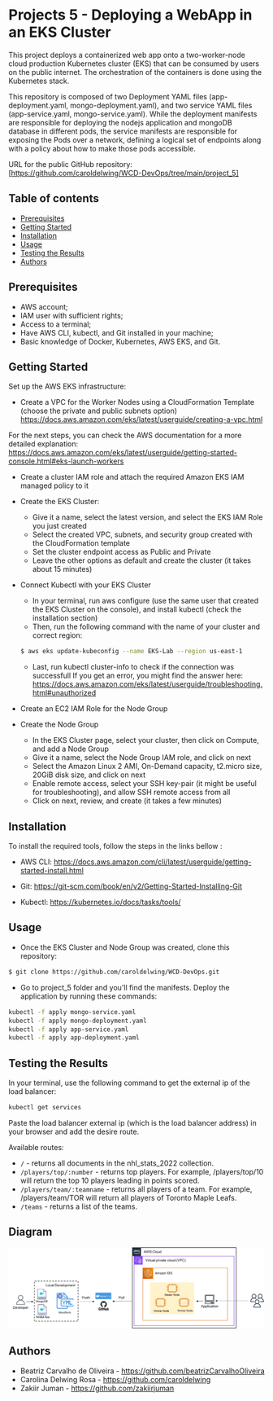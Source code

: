 # Projects 5 - Deploying a WebApp in an EKS Cluster

This project deploys a containerized web app onto a two-worker-node cloud production Kubernetes cluster (EKS) that can be consumed by users on the public internet. The orchestration of the containers is done using the Kubernetes stack.

This repository is composed of two Deployment YAML files (app-deployment.yaml, mongo-deployment.yaml), and two service YAML files (app-service.yaml, mongo-service.yaml). While the deployment manifests are responsible for deploying the nodejs application and mongoDB database in different pods, the service manifests are responsible for exposing the Pods over a network, defining a logical set of endpoints along with a policy about how to make those pods accessible.

URL for the public GitHub repository: [https://github.com/caroldelwing/WCD-DevOps/tree/main/project_5]

## Table of contents

- [Prerequisites](#prerequisites)
- [Getting Started](#getting-started)
- [Installation](#installation)
- [Usage](#usage)
- [Testing the Results](#testing-the-results)
- [Authors](#authors)

## Prerequisites

- AWS account;
- IAM user with sufficient rights;
- Access to a terminal;
- Have AWS CLI, kubectl, and Git installed in your machine;
- Basic knowledge of Docker, Kubernetes, AWS EKS, and Git. 

## Getting Started

Set up the AWS EKS infrastructure:
-  Create a VPC for the Worker Nodes using a CloudFormation Template (choose the private and public subnets option)
https://docs.aws.amazon.com/eks/latest/userguide/creating-a-vpc.html

For the next steps, you can check the AWS documentation for a more detailed explanation:
https://docs.aws.amazon.com/eks/latest/userguide/getting-started-console.html#eks-launch-workers

- Create a cluster IAM role and attach the required Amazon EKS IAM managed policy to it

- Create the EKS Cluster:
	- Give it a name, select the latest version, and select the EKS IAM Role you just created
	- Select the created VPC, subnets, and security group created with the CloudFormation template
	- Set the cluster endpoint access as Public and Private
	- Leave the other options as default and create the cluster (it takes about 15 minutes)

- Connect Kubectl with your EKS Cluster
	- In your terminal, run aws configure (use the same user that created the EKS Cluster on the console), and install kubectl (check the installation section)
	- Then, run the following command with the name of your cluster and correct region:
	```sh
	$ aws eks update-kubeconfig --name EKS-Lab --region us-east-1
	```
	- Last, run kubectl cluster-info to check if the connection was successfull
If you get an error, you might find the answer here:
https://docs.aws.amazon.com/eks/latest/userguide/troubleshooting.html#unauthorized

- Create an EC2 IAM Role for the Node Group

- Create the Node Group
	- In the EKS Cluster page, select your cluster, then click on Compute, and add a Node Group
	- Give it a name, select the Node Group IAM role, and click on next
	- Select the Amazon Linux 2 AMI, On-Demand capacity, t2.micro size, 20GiB disk size, and click on next
	- Enable remote access, select your SSH key-pair (it might be useful for troubleshooting), and allow SSH remote access from all
	- Click on next, review, and create (it takes a few minutes)
 
## Installation

To install the required tools, follow the steps in the links bellow :

- AWS CLI:
https://docs.aws.amazon.com/cli/latest/userguide/getting-started-install.html

- Git:
  https://git-scm.com/book/en/v2/Getting-Started-Installing-Git

- Kubectl:
  https://kubernetes.io/docs/tasks/tools/

## Usage

- Once the EKS Cluster and Node Group was created, clone this repository:
```sh
$ git clone https://github.com/caroldelwing/WCD-DevOps.git
```

- Go to project_5 folder and you'll find the manifests. Deploy the application by running these commands:
```sh
kubectl -f apply mongo-service.yaml
kubectl -f apply mongo-deployment.yaml
kubectl -f apply app-service.yaml
kubectl -f apply app-deployment.yaml
```
## Testing the Results

 In your terminal, use the following command to get the external ip of the load balancer:
 ```sh
kubectl get services
```
Paste the load balancer external ip (which is the load balancer address) in your browser and add the desire route. 

Available routes:

- `/` - returns all documents in the nhl_stats_2022 collection.
- `/players/top/:number` - returns top players. For example, /players/top/10 will return the top 10 players leading in points scored.
- `/players/team/:teamname` - returns all players of a team. For example, /players/team/TOR will return all players of Toronto Maple Leafs.
- `/teams` - returns a list of the teams.

## Diagram

![AWS Diagram of Project 5](./project_5_Diagram.jpg)

## Authors

- Beatriz Carvalho de Oliveira - https://github.com/beatrizCarvalhoOliveira
- Carolina Delwing Rosa - https://github.com/caroldelwing
- Zakiir Juman - https://github.com/zakiirjuman
